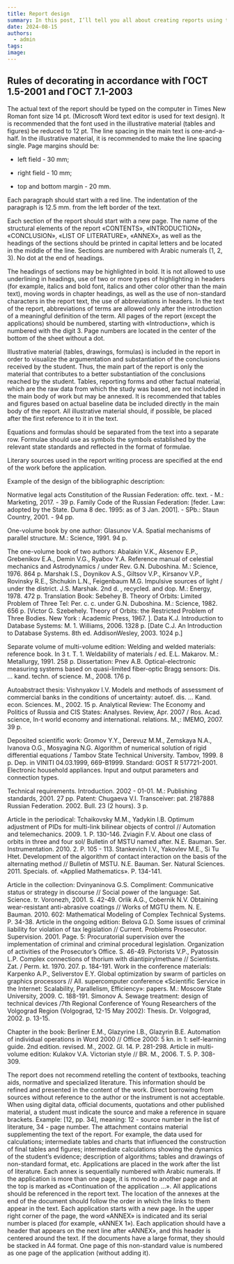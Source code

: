 ```yaml
---
title: Report design
summary: In this post, I’ll tell you all about creating reports using the markdown markdown language.
date: 2024-08-15
authors:
  - admin
tags:
image:
---
```


## Rules of decorating in accordance with ГОСТ 1.5-2001 and ГОСТ 7.1-2003

The actual text of the report should be typed on the computer in Times New Roman font size 14 pt. (Microsoft Word text editor is used for text design). It is recommended that the font used in the illustrative material (tables and figures) be reduced to 12 pt. The line spacing in the main text is one-and-a-half. In the illustrative material, it is recommended to make the line spacing single. Page margins should be:

- left field - 30 mm;

- right field - 10 mm;

- top and bottom margin - 20 mm.

Each paragraph should start with a red line. The indentation of the paragraph is 12.5 mm. from the left border of the text.

Each section of the report should start with a new page. The name of the structural elements of the report «CONTENTS», «INTRODUCTION», «CONCLUSION», «LIST OF LITERATURE», «ANNEX», as well as the headings of the sections should be printed in capital letters and be located in the middle of the line. Sections are numbered with Arabic numerals (1, 2, 3). No dot at the end of headings.



The headings of sections may be highlighted in bold. It is not allowed to use underlining in headings, use of two or more types of highlighting in headers (for example, italics and bold font, italics and other color other than the main text), moving words in chapter headings, as well as the use of non-standard characters in the report text, the use of abbreviations in headers. In the text of the report, abbreviations of terms are allowed only after the introduction of a meaningful definition of the term. All pages of the report (except the applications) should be numbered, starting with «Introduction», which is numbered with the digit 3. Page numbers are located in the center of the bottom of the sheet without a dot.

Illustrative material (tables, drawings, formulas) is included in the report in order to visualize the argumentation and substantiation of the conclusions received by the student. Thus, the main part of the report is only the material that contributes to a better substantiation of the conclusions reached by the student. Tables, reporting forms and other factual material, which are the raw data from which the study was based, are not included in the main body of work but may be annexed. It is recommended that tables and figures based on actual baseline data be included directly in the main body of the report. All illustrative material should, if possible, be placed after the first reference to it in the text.

Equations and formulas should be separated from the text into a separate row. Formulae should use as symbols the symbols established by the relevant state standards and reflected in the format of formulae. 

Literary sources used in the report writing process are specified at the end of the work before the application. 

Example of the design of the bibliographic description:

Normative legal acts Constitution of the Russian Federation: offc. text. - M.: Marketing, 2017. - 39 p. Family Code of the Russian Federation: [feder. Law: adopted by the State. Duma 8 dec. 1995: as of 3 Jan. 2001]. - SPb.: Staun Country, 2001. - 94 pp.

One-volume book by one author: Glasunov V.A. Spatial mechanisms of parallel structure. M.: Science, 1991. 94 p.

The one-volume book of two authors: Abalakin V.K., Aksenov E.P., Grebenikov E.A., Demin V.G., Ryabov Y.A. Reference manual of celestial mechanics and Astrodynamics / under Rev. G.N. Duboshina. M.: Science, 1976. 864 p. Marshak I.S., Doynikov A.S., Giltsov V.P., Kirsanov V.P., Rovinsky R.E., Shchukin L.N., Feigenbaum M.G. Impulsive sources of light / under the district. J.S. Marshak. 2nd d. , recycled. and dop. M.: Energy, 1978. 472 p. Translation Book: Sebehey B. Theory of Orbits: Limited Problem of Three Tel: Per. c. c. under G.N. Duboshina. M.: Science, 1982. 656 p. [Victor G. Szebehely. Theory of Orbits: the Restricted Problem of Three Bodies. New York : Academic Press, 1967. ]. Data K.J. Introduction to Database Systems: M. 1. Williams, 2006. 1328 p. [Date C.J. An Introduction to Database Systems. 8th ed. AddisonWesley, 2003. 1024 p.]

Separate volume of multi-volume edition: Welding and welded materials: reference book. In 3 t. T. 1. Weldability of materials / ed. E.L. Makarov. M.: Metallurgy, 1991. 258 p. Dissertation: Pnev A.B. Optical-electronic measuring systems based on quasi-limited fiber-optic Bragg sensors: Dis. ... kand. techn. of science. M., 2008. 176 p.

Autoabstract thesis: Vishnyakov I.V. Models and methods of assessment of commercial banks in the conditions of uncertainty: autoef. dis. ... Kand. econ. Sciences. M., 2002. 15 p. Analytical Review: The Economy and Politics of Russia and CIS States: Analyses. Review, Apr. 2007 / Ros. Acad. science, In-t world economy and international. relations. M.,: IMEMO, 2007. 39 p.

Deposited scientific work: Gromov Y.Y., Derevuz M.M., Zemskaya N.A., Ivanova O.G., Mosyagina N.G. Algorithm of numerical solution of rigid differential equations / Tambov State Technical University. Tambov, 1999. 8 p. Dep. in VINITI 04.03.1999,  669-B1999. Standard: GOST R 517721-2001. Electronic household appliances. Input and output parameters and connection types.

Technical requirements. Introduction. 2002 - 01-01. M.: Publishing standards, 2001. 27 pp. Patent: Chugaeva V.I. Transceiver: pat. 2187888 Russian Federation. 2002. Bull.   23 (2 hours). 3 p.

Article in the periodical: Tchaikovsky M.M., Yadykin I.B. Optimum adjustment of PIDs for multi-link bilinear objects of control // Automation and telemechanics. 2009.   1. P. 130-146. Zviagin F.V. About one class of orbits in three and four sol/ Bulletin of MSTU named after. N.E. Bauman. Ser. Instrumentation. 2010.   2. P. 105 - 113. Stankevich I.V., Yakovlev M.E., Si Tu Htet. Development of the algorithm of contact interaction on the basis of the alternating method // Bulletin of MSTU. N.E. Bauman. Ser. Natural Sciences. 2011. Specials. of. «Applied Mathematics». P. 134-141.

Article in the collection: Dvinyaninova G.S. Compliment: Communicative status or strategy in discourse // Social power of the language: Sat. Science. tr. Voronezh, 2001. S. 42-49. Orlik A.G., Cobernik N.V. Obtaining wear-resistant anti-abrasive coatings // Works of MGTU them. N. E. Bauman. 2010.   602: Mathematical Modeling of Complex Technical Systems. P. 34-38. Article in the ongoing edition: Belova G.D. Some issues of criminal liability for violation of tax legislation // Current. Problems Prosecutor. Supervision. 2001. Page. 5: Procuratorial supervision over the implementation of criminal and criminal procedural legislation. Organization of activities of the Prosecutor’s Office. S. 46-49. Pictorists V.P., Pyatossin L.P. Complex connections of thorium with diantipirylmethane // Scientists. Zat. / Perm. kt. 1970.   207. p. 184-191. Work in the conference materials: Karpenko A.P., Seliverstov E.Y. Global optimization by swarm of particles on graphics processors // All. supercomputer conference «Scientific Service in the Internet: Scalability, Parallelism, Efficiency»: papers. M.: Moscow State University, 2009. C. 188-191. Simonov A. Sewage treatment: design of technical devices /7th Regional Conference of Young Researchers of the Volgograd Region (Volgograd, 12-15 May 2002): Thesis. Dr. Volgograd, 2002. p. 13-15.

Chapter in the book: Berliner E.M., Glazyrine I.B., Glazyrin B.E. Automation of individual operations in Word 2000 // Office 2000: 5 kn. in 1: self-learning guide. 2nd edition. revised. M., 2002. Gl. 14. P. 281-298. Article in multi-volume edition: Kulakov V.A. Victorian style // BR. M., 2006. T. 5. P. 308-309.

The report does not recommend retelling the content of textbooks, teaching aids, normative and specialized literature. This information should be refined and presented in the content of the work. Direct borrowing from sources without reference to the author or the instrument is not acceptable. When using digital data, official documents, quotations and other published material, a student must indicate the source and make a reference in square brackets. Example: [12, pp. 34], meaning: 12 - source number in the list of literature, 34 - page number. The attachment contains material supplementing the text of the report. For example, the data used for calculations; intermediate tables and charts that influenced the construction of final tables and figures; intermediate calculations showing the dynamics of the student’s evidence; description of algorithms; tables and drawings of non-standard format, etc. Applications are placed in the work after the list of literature. Each annex is sequentially numbered with Arabic numerals. If the application is more than one page, it is moved to another page and at the top is marked as «Continuation of the application ...». All applications should be referenced in the report text. The location of the annexes at the end of the document should follow the order in which the links to them appear in the text. Each application starts with a new page. In the upper right corner of the page, the word «ANNEX» is indicated and its serial number is placed (for example, «ANNEX 1»). Each application should have a header that appears on the next line after «ANNEX», and this header is centered around the text. If the documents have a large format, they should be stacked in A4 format. One page of this non-standard value is numbered as one page of the application (without adding it).


